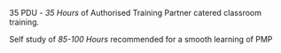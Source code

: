 35 PDU - _35 Hours_ of Authorised Training Partner catered classroom training.

Self study of _85-100 Hours_ recommended for a smooth learning of PMP
